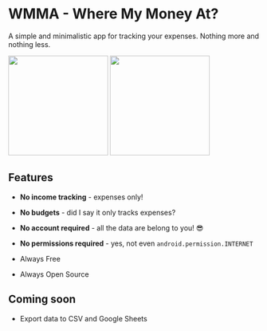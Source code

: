 # WMMA - Where My Money At?

A simple and minimalistic app for tracking your expenses. Nothing more and nothing less.

<img src="https://github.com/fchtngr/wmma/blob/master/doc/img/screen1.png" width="200">
<img src="https://github.com/fchtngr/wmma/blob/master/doc/img/screen2.png" width="200">

## Features

+ **No income tracking** - expenses only!
+ **No budgets** - did I say it only tracks expenses?
+ **No account required** - all the data are belong to you! :sunglasses:
+ **No permissions required** - yes, not even `android.permission.INTERNET`

+ Always Free
+ Always Open Source

## Coming soon

+ Export data to CSV and Google Sheets



